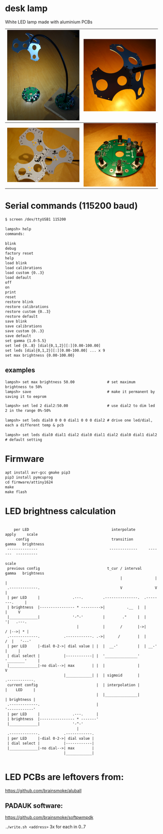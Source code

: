 # desk lamp

White LED lamp made with aluminium PCBs

| <img src="img/lamp0.jpg" width="512"> | <img src="img/lamp1.jpg" width="512"> |
|-|-|
| <img src="img/lamp2.jpg" width="512"> | <img src="img/lamp3.jpg" width="512"> |

# Serial commands (115200 baud)

```
$ screen /dev/ttyUSB1 115200

lampsh> help
commands:

blink
debug
factory reset
help
load blink
load calibrations
load custom {0..3}
load default
off
on
print
reset
restore blink
restore calibrations
restore custom {0..3}
restore default
save blink
save calibrations
save custom {0..3}
save default
set gamma {1.0-5.5}
set led {0..8} [dial{0,1,2}][:][0.00-100.00]
set leds [dial{0,1,2}][:][0.00-100.00] ... x 9
set max brightness {0.00-100.00}

```

## examples


```
lampsh> set max brightness 50.00               # set maximum brightness to 50%
lampsh> save                                   # make it permanent by saving it to eeprom
```

```
lampsh> set led 2 dial2:50.00                  # use dial2 to dim led 2 in the range 0%-50%

lampsh> set leds dial0 0 0 0 dial1 0 0 0 dial2 # drive one led/dial, each a different temp & pcb

lampsh> set leds dial0 dial1 dial2 dial0 dial1 dial2 dial0 dial1 dial2 # default setting
```

# Firmware

```
apt install avr-gcc gmake pip3
pip3 install pymcuprog
cd firmware/attiny1624
make
make flash

```

# LED brightness calculation

```

    per LED                                      interpolate       apply     scale
     config                                      transition        gamma   brightness
 --------------                                 -------------     -------  ----------
                                                                             scale
 previous config                               t_cur / interval    gamma   brightness
                                                     |               |         |
 .-------------.                                     V               V         |
 | per LED     |               .---.         .---------------.  .--------.     |
 | brightness  |---------------- * --------->|          .__  |  |        |     V
 |_____________|               '-^-'         |        ."     |  |       '|   .---.
                                 |           |       /       |->|      / |-->| * |
 .-------------.           .------------. .->|      /        |  |     /  |   '---'
 | per LED     |-dial 0-2->| dial value | |  |  __-'         |  | __-'   |     |
 | dial select |           |------------| |  '_______________'  '________'     |
 |_____________|-no dial-->| max        | |  |               |                 V
                           |____________| |  | sigmoid       |          .------------.
 current config                           |  | interpolation |          |    LED     |
                                          |  |_______________|          | brightness |
 .-------------.                          |                             '------------'
 | per LED     |               .---.      |
 | brightness  |---------------- * -------'
 |_____________|               '-^-'
                                 |
 .-------------.           .------------.
 | per LED     |-dial 0-2->| dial value |
 | dial select |           |------------|
 |_____________|-no dial-->| max        |
                           |____________|
                           
```

# LED PCBs are leftovers from:

https://github.com/brainsmoke/aluball

## PADAUK software:

https://github.com/brainsmoke/softpwmpdk

`./write.sh <address>` 3x for each in 0..7

